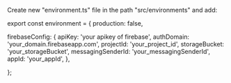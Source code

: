 Create new "environment.ts" file in the path "src/environments" and add:

export const environment = {
  production: false,

  firebaseConfig: {
    apiKey: 'your apikey of firebase',
    authDomain: 'your_domain.firebaseapp.com',
    projectId: 'your_project_id',
    storageBucket: 'your_storageBucket',
    messagingSenderId: 'your_messagingSenderId',
    appId: 'your_appId',
  },
  
};

